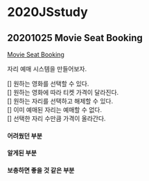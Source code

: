 # 2020JSstudy


## 20201025 Movie Seat Booking  
[Movie Seat Booking](https://github.com/bradtraversy/vanillawebprojects/tree/master/movie-seat-booking)



자리 예매 시스템을 만들어보자. 



[] 원하는 영화를 선택할 수 있다.  
[] 원하는 영화에 따라 티켓 가격이 달라진다.  
[] 원하는 자리를 선택하고 해제할 수 있다.  
[] 이미 예매된 자리는 예매할 수 없다.  
[] 선택한 자리 수만큼 가격이 올라간다.  


#### 어려웠던 부분

#### 알게된 부분

#### 보충하면 좋을 것 같은 부분
